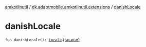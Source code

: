 [amkotlinutil](../index.md) / [dk.adaptmobile.amkotlinutil.extensions](index.md) / [danishLocale](./danish-locale.md)

# danishLocale

`fun danishLocale(): `[`Locale`](https://developer.android.com/reference/java/util/Locale.html) [(source)](https://github.com/adaptmobile-organization/amkotlinutil/tree/master/amkotlinutil/amkotlinutil/src/main/java/dk/adaptmobile/amkotlinutil/extensions/AnyExtensions.kt#L19)